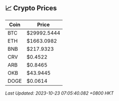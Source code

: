## 📈 Crypto Prices

| Coin | Price |
| ---- | ----- |
| BTC | $29992.5444 |
| ETH | $1663.0982 |
| BNB | $217.9323 |
| CRV | $0.4522 |
| ARB | $0.8465 |
| OKB | $43.9445 |
| DOGE | $0.0614 |

_Last Updated: 2023-10-23 07:05:40.082 +0800 HKT_